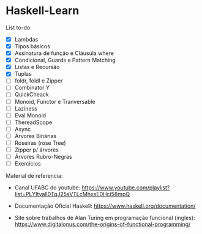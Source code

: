 ﻿# Haskell-Learn 
  
 List to-do
 - [x] Lambdas
 - [x] Tipos básicos
 - [x] Assinatura de função e Cláusula where
 - [x] Condicional, Guards e Pattern Matching
 - [x] Listas e Recursão
 - [x] Tuplas
 - [ ] foldr, foldl e Zipper
 - [ ] Combinator Y
 - [ ] QuickCheack
 - [ ] Monoid, Functor e Tranversable
 - [ ] Laziness
 - [ ] Eval Monoid
 - [ ] ThereadScope
 - [ ] Async 
 - [ ] Árvores Binárias
 - [ ] Roseiras (rose Tree)
 - [ ] Zipper p/ árvores
 - [ ] Árvores Rubro-Negras
 - [ ] Exercicios

Material de referencia:
 - Canal UFABC do youtube:
 https://www.youtube.com/playlist?list=PLYItvall0TqJ25sVTLcMhxsE0Hci58mpQ
 
 - Documentação Oficial Haskell:
 https://www.haskell.org/documentation/
 
 - Site sobre trabalhos de Alan Turing em programação funcional (ingles):
 https://www.digitalonus.com/the-origins-of-functional-programming/
 
